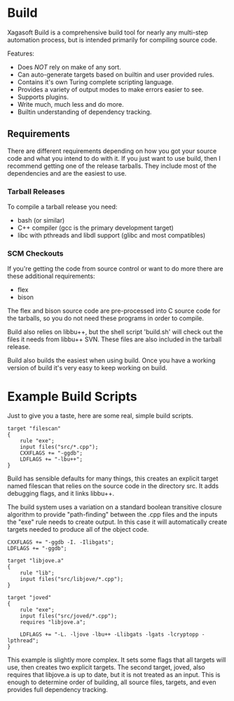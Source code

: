 # Build

Xagasoft Build is a comprehensive build tool for nearly any multi-step
automation process, but is intended primarily for compiling source code.

Features:

 * Does _NOT_ rely on make of any sort.
 * Can auto-generate targets based on builtin and user provided rules.
 * Contains it's own Turing complete scripting language.
 * Provides a variety of output modes to make errors easier to see.
 * Supports plugins.
 * Write much, much less and do more.
 * Builtin understanding of dependency tracking.

## Requirements

There are different requirements depending on how you got your source code and
what you intend to do with it.  If you just want to use build, then I recommend
getting one of the release tarballs.  They include most of the dependencies and
are the easiest to use.

### Tarball Releases

To compile a tarball release you need:

 * bash (or similar)
 * C++ compiler (gcc is the primary development target)
 * libc with pthreads and libdl support (glibc and most compatibles)

### SCM Checkouts

If you're getting the code from source control or want to do more there are
these additional requirements:

 * flex
 * bison

The flex and bison source code are pre-processed into C source code for the
tarballs, so you do not need these programs in order to compile.

Build also relies on libbu++, but the shell script 'build.sh' will check out
the files it needs from libbu++ SVN.  These files are also included in the
tarball release.

Build also builds the easiest when using build.  Once you have a working
version of build it's very easy to keep working on build.

# Example Build Scripts

Just to give you a taste, here are some real, simple build scripts.

    target "filescan"
    {
        rule "exe";
        input files("src/*.cpp");
        CXXFLAGS += "-ggdb";
        LDFLAGS += "-lbu++";
    }

Build has sensible defaults for many things, this creates an explicit target
named filescan that relies on the source code in the directory src.  It adds
debugging flags, and it links libbu++.

The build system uses a variation on a standard boolean transitive closure
algorithm to provide "path-finding" between the .cpp files and the inputs the
"exe" rule needs to create output.  In this case it will automatically create
targets needed to produce all of the object code.

    CXXFLAGS += "-ggdb -I. -Ilibgats";
    LDFLAGS += "-ggdb";

    target "libjove.a"
    {
        rule "lib";
        input files("src/libjove/*.cpp");
    }

    target "joved"
    {
        rule "exe";
        input files("src/joved/*.cpp");
        requires "libjove.a";

        LDFLAGS += "-L. -ljove -lbu++ -Llibgats -lgats -lcryptopp -lpthread";
    }

This example is slightly more complex.  It sets some flags that all targets will
use, then creates two explicit targets.  The second target, joved, also
requires that libjove.a is up to date, but it is not treated as an input.  This
is enough to determine order of building, all source files, targets, and even
provides full dependency tracking.
